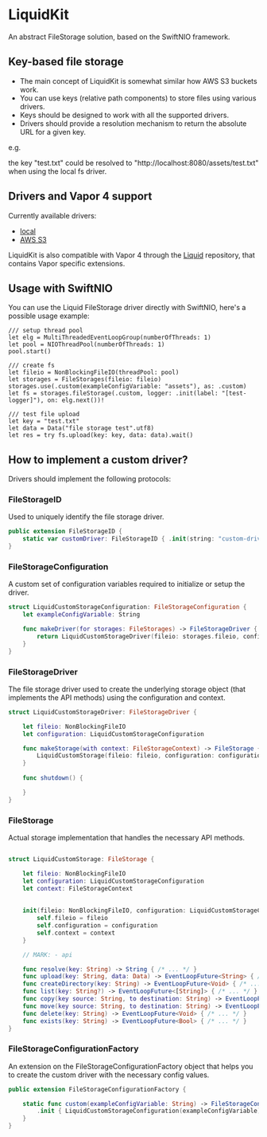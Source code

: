 # LiquidKit

An abstract FileStorage solution, based on the SwiftNIO framework.


## Key-based file storage 

- The main concept of LiquidKit is somewhat similar how AWS S3 buckets work.
- You can use keys (relative path components) to store files using various drivers.
- Keys should be designed to work with all the supported drivers.
- Drivers should provide a resolution mechanism to return the absolute URL for a given key.

e.g. 

the key "test.txt" could be resolved to "http://localhost:8080/assets/test.txt" when using the local fs driver.


## Drivers and Vapor 4 support

Currently available drivers:

- [local](https://github.com/BinaryBirds/liquid-local-driver)
- [AWS S3](https://github.com/BinaryBirds/liquid-aws-s3-driver)

LiquidKit is also compatible with Vapor 4 through the [Liquid](https://github.com/BinaryBirds/liquid) repository, that contains Vapor specific extensions.


## Usage with SwiftNIO

You can use the Liquid FileStorage driver directly with SwiftNIO, here's a possible usage example:   

```
/// setup thread pool
let elg = MultiThreadedEventLoopGroup(numberOfThreads: 1)
let pool = NIOThreadPool(numberOfThreads: 1)
pool.start()

/// create fs  
let fileio = NonBlockingFileIO(threadPool: pool)
let storages = FileStorages(fileio: fileio)
storages.use(.custom(exampleConfigVariable: "assets"), as: .custom)
let fs = storages.fileStorage(.custom, logger: .init(label: "[test-logger]"), on: elg.next())!

/// test file upload
let key = "test.txt"
let data = Data("file storage test".utf8)
let res = try fs.upload(key: key, data: data).wait()

```


## How to implement a custom driver?

Drivers should implement the following protocols:


### FileStorageID

Used to uniquely identify the file storage driver.

```swift
public extension FileStorageID {
    static var customDriver: FileStorageID { .init(string: "custom-driver-identifier") }
}
```

### FileStorageConfiguration

A custom set of configuration variables required to initialize or setup the driver. 

```swift
struct LiquidCustomStorageConfiguration: FileStorageConfiguration {
    let exampleConfigVariable: String

    func makeDriver(for storages: FileStorages) -> FileStorageDriver {
        return LiquidCustomStorageDriver(fileio: storages.fileio, configuration: self)
    }
}
```

### FileStorageDriver

The file storage driver used to create the underlying storage object (that implements the API methods) using the configuration and context.

```swift
struct LiquidCustomStorageDriver: FileStorageDriver {

    let fileio: NonBlockingFileIO
    let configuration: LiquidCustomStorageConfiguration

    func makeStorage(with context: FileStorageContext) -> FileStorage {
        LiquidCustomStorage(fileio: fileio, configuration: configuration, context: context)
    }
    
    func shutdown() {

    }
}
```

### FileStorage

Actual storage implementation that handles the necessary API methods.

```swift

struct LiquidCustomStorage: FileStorage {

    let fileio: NonBlockingFileIO
    let configuration: LiquidCustomStorageConfiguration
    let context: FileStorageContext
    
    
    init(fileio: NonBlockingFileIO, configuration: LiquidCustomStorageConfiguration, context: FileStorageContext) {
        self.fileio = fileio
        self.configuration = configuration
        self.context = context
    }

    // MARK: - api

    func resolve(key: String) -> String { /* ... */ }
    func upload(key: String, data: Data) -> EventLoopFuture<String> { /* ... */ }
    func createDirectory(key: String) -> EventLoopFuture<Void> { /* ... */ }
    func list(key: String?) -> EventLoopFuture<[String]> { /* ... */ }
    func copy(key source: String, to destination: String) -> EventLoopFuture<String> { /* ... */ }
    func move(key source: String, to destination: String) -> EventLoopFuture<String> { /* ... */ }
    func delete(key: String) -> EventLoopFuture<Void> { /* ... */ }
    func exists(key: String) -> EventLoopFuture<Bool> { /* ... */ }
}
```

### FileStorageConfigurationFactory

An extension on the FileStorageConfigurationFactory object that helps you to create the custom driver with the necessary config values.

```swift
public extension FileStorageConfigurationFactory {

    static func custom(exampleConfigVariable: String) -> FileStorageConfigurationFactory {
        .init { LiquidCustomStorageConfiguration(exampleConfigVariable) }
    }
}
```

